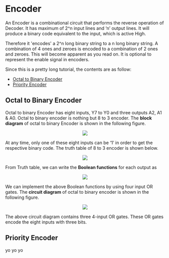 # Encoder

An Encoder is a combinational circuit that performs the reverse operation of Decoder. It has maximum of 2^n input lines and ‘n’ output lines. It will produce a binary code equivalent to the input, which is active High. 

Therefore it 'encodes' a 2^n long binary string to a n long binary string. A combination of 4 ones and zeroes is encoded to a combination of 2 ones and zeroes. This will become apparent as you read on. It is optional to represent the enable signal in encoders.

Since this is a pretty long tutorial, the contents are as follow:

* [Octal to Binary Encoder](##-octal-to-binary-encoder)
* [Priority Encoder](##priority-encoder)

## Octal to Binary Encoder

Octal to binary Encoder has eight inputs, Y7 to Y0 and three outputs A2, A1 & A0. Octal to binary encoder is nothing but 8 to 3 encoder. The __block diagram__ of octal to binary Encoder is shown in the following figure.

<p align="center">
<img src="https://user-images.githubusercontent.com/58845531/79678248-fb95a080-8216-11ea-921e-bb2f97bf3866.jpg"/>
</p> 
At any time, only one of these eight inputs can be ‘1’ in order to get the respective binary code. The truth table of 8 to 3 encoder is shown below.

<p align="center">
<img src="https://user-images.githubusercontent.com/58845531/79678278-3e577880-8217-11ea-9bae-240590c132f4.png"/>
</p> 

From Truth table, we can write the __Boolean functions__ for each output as

<p align="center">
<img src="https://user-images.githubusercontent.com/58845531/79678295-68a93600-8217-11ea-893b-e9231409d2ca.png"/>
</p> 

We can implement the above Boolean functions by using four input OR gates. The __circuit diagram__ of octal to binary encoder is shown in the following figure.

<p align="center">
<img src="https://user-images.githubusercontent.com/58845531/79678305-8d9da900-8217-11ea-968e-96e1ade264bd.png"/>
</p> 

The above circuit diagram contains three 4-input OR gates. These OR gates encode the eight inputs with three bits.

## Priority Encoder

yo yo yo
